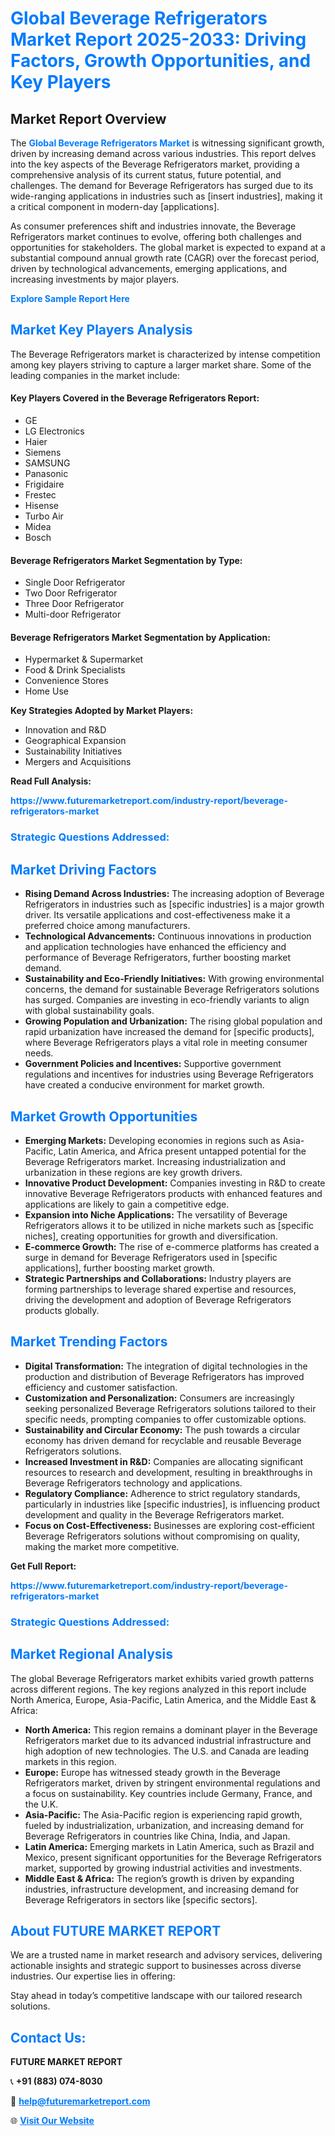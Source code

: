 <h1 style="color: #007BFF;">Global Beverage Refrigerators Market Report 2025-2033: Driving Factors, Growth Opportunities, and Key Players</h1>

<section id="overview">
<h2>Market Report Overview</h2>
<p>The <a href="https://www.futuremarketreport.com/industry-report/beverage-refrigerators-market" style="color: #007BFF; text-decoration: none;"><strong>Global Beverage Refrigerators Market</strong></a> is witnessing significant growth, driven by increasing demand across various industries. This report delves into the key aspects of the Beverage Refrigerators market, providing a comprehensive analysis of its current status, future potential, and challenges. The demand for Beverage Refrigerators has surged due to its wide-ranging applications in industries such as [insert industries], making it a critical component in modern-day [applications].</p>
<p>As consumer preferences shift and industries innovate, the Beverage Refrigerators market continues to evolve, offering both challenges and opportunities for stakeholders. The global market is expected to expand at a substantial compound annual growth rate (CAGR) over the forecast period, driven by technological advancements, emerging applications, and increasing investments by major players.</p>
</section>

<section id="overview">
<p><a href="https://www.futuremarketreport.com/request-sample/reportId=89040" style="color: #007BFF; text-decoration: none;"><strong>Explore Sample Report Here</strong></a></p>
</section>

<section id="key-players">
<h2 style="color: #007BFF;">Market Key Players Analysis</h2>
<p>The Beverage Refrigerators market is characterized by intense competition among key players striving to capture a larger market share. Some of the leading companies in the market include:</p>
<h4>Key Players Covered in the Beverage Refrigerators Report:</h4>
<ul><li>GE</li><li>LG Electronics</li><li>Haier</li><li>Siemens</li><li>SAMSUNG</li><li>Panasonic</li><li>Frigidaire</li><li>Frestec</li><li>Hisense</li><li>Turbo Air</li><li>Midea</li><li>Bosch</li></ul>
<h4>Beverage Refrigerators Market Segmentation by Type:</h4>
<ul><li>Single Door Refrigerator</li><li>Two Door Refrigerator</li><li>Three Door Refrigerator</li><li>Multi-door Refrigerator</li></ul>

<h4>Beverage Refrigerators Market Segmentation by Application:</h4>
<ul><li>Hypermarket &amp; Supermarket</li><li>Food &amp; Drink Specialists</li><li>Convenience Stores</li><li>Home Use</li></ul>
<p><strong>Key Strategies Adopted by Market Players:</strong></p>
<ul>
<li>Innovation and R&D</li>
<li>Geographical Expansion</li>
<li>Sustainability Initiatives</li>
<li>Mergers and Acquisitions</li>
</ul>
</section>

<section>
<p><strong>Read Full Analysis: </strong></p><a href="https://www.futuremarketreport.com/industry-report/beverage-refrigerators-market" style="color: #007BFF; text-decoration: none;"><strong>https://www.futuremarketreport.com/industry-report/beverage-refrigerators-market</strong></a>
<h3 style="color: #007BFF;">Strategic Questions Addressed:</h3>
</section>

<section id="driving-factors">
<h2 style="color: #007BFF;">Market Driving Factors</h2>
<ul>
<li><strong>Rising Demand Across Industries:</strong> The increasing adoption of Beverage Refrigerators in industries such as [specific industries] is a major growth driver. Its versatile applications and cost-effectiveness make it a preferred choice among manufacturers.</li>
<li><strong>Technological Advancements:</strong> Continuous innovations in production and application technologies have enhanced the efficiency and performance of Beverage Refrigerators, further boosting market demand.</li>
<li><strong>Sustainability and Eco-Friendly Initiatives:</strong> With growing environmental concerns, the demand for sustainable Beverage Refrigerators solutions has surged. Companies are investing in eco-friendly variants to align with global sustainability goals.</li>
<li><strong>Growing Population and Urbanization:</strong> The rising global population and rapid urbanization have increased the demand for [specific products], where Beverage Refrigerators plays a vital role in meeting consumer needs.</li>
<li><strong>Government Policies and Incentives:</strong> Supportive government regulations and incentives for industries using Beverage Refrigerators have created a conducive environment for market growth.</li>
</ul>
</section>

<section id="growth-opportunities">
<h2 style="color: #007BFF;">Market Growth Opportunities</h2>
<ul>
<li><strong>Emerging Markets:</strong> Developing economies in regions such as Asia-Pacific, Latin America, and Africa present untapped potential for the Beverage Refrigerators market. Increasing industrialization and urbanization in these regions are key growth drivers.</li>
<li><strong>Innovative Product Development:</strong> Companies investing in R&D to create innovative Beverage Refrigerators products with enhanced features and applications are likely to gain a competitive edge.</li>
<li><strong>Expansion into Niche Applications:</strong> The versatility of Beverage Refrigerators allows it to be utilized in niche markets such as [specific niches], creating opportunities for growth and diversification.</li>
<li><strong>E-commerce Growth:</strong> The rise of e-commerce platforms has created a surge in demand for Beverage Refrigerators used in [specific applications], further boosting market growth.</li>
<li><strong>Strategic Partnerships and Collaborations:</strong> Industry players are forming partnerships to leverage shared expertise and resources, driving the development and adoption of Beverage Refrigerators products globally.</li>
</ul>
</section>

<section id="trending-factors">
<h2 style="color: #007BFF;">Market Trending Factors</h2>
<ul>
<li><strong>Digital Transformation:</strong> The integration of digital technologies in the production and distribution of Beverage Refrigerators has improved efficiency and customer satisfaction.</li>
<li><strong>Customization and Personalization:</strong> Consumers are increasingly seeking personalized Beverage Refrigerators solutions tailored to their specific needs, prompting companies to offer customizable options.</li>
<li><strong>Sustainability and Circular Economy:</strong> The push towards a circular economy has driven demand for recyclable and reusable Beverage Refrigerators solutions.</li>
<li><strong>Increased Investment in R&D:</strong> Companies are allocating significant resources to research and development, resulting in breakthroughs in Beverage Refrigerators technology and applications.</li>
<li><strong>Regulatory Compliance:</strong> Adherence to strict regulatory standards, particularly in industries like [specific industries], is influencing product development and quality in the Beverage Refrigerators market.</li>
<li><strong>Focus on Cost-Effectiveness:</strong> Businesses are exploring cost-efficient Beverage Refrigerators solutions without compromising on quality, making the market more competitive.</li>
</ul>
</section>

<section>
<p><strong>Get Full Report: </strong></p><a href="https://www.futuremarketreport.com/industry-report/beverage-refrigerators-market" style="color: #007BFF; text-decoration: none;"><strong>https://www.futuremarketreport.com/industry-report/beverage-refrigerators-market</strong></a>
<h3 style="color: #007BFF;">Strategic Questions Addressed:</h3>
</section>


<section id="regional-analysis">
<h2 style="color: #007BFF;">Market Regional Analysis</h2>
<p>The global Beverage Refrigerators market exhibits varied growth patterns across different regions. The key regions analyzed in this report include North America, Europe, Asia-Pacific, Latin America, and the Middle East & Africa:</p>
<ul>
<li><strong>North America:</strong> This region remains a dominant player in the Beverage Refrigerators market due to its advanced industrial infrastructure and high adoption of new technologies. The U.S. and Canada are leading markets in this region.</li>
<li><strong>Europe:</strong> Europe has witnessed steady growth in the Beverage Refrigerators market, driven by stringent environmental regulations and a focus on sustainability. Key countries include Germany, France, and the U.K.</li>
<li><strong>Asia-Pacific:</strong> The Asia-Pacific region is experiencing rapid growth, fueled by industrialization, urbanization, and increasing demand for Beverage Refrigerators in countries like China, India, and Japan.</li>
<li><strong>Latin America:</strong> Emerging markets in Latin America, such as Brazil and Mexico, present significant opportunities for the Beverage Refrigerators market, supported by growing industrial activities and investments.</li>
<li><strong>Middle East & Africa:</strong> The region’s growth is driven by expanding industries, infrastructure development, and increasing demand for Beverage Refrigerators in sectors like [specific sectors].</li>
</ul>
</section>

<footer>
<h2 style="color: #007BFF;">About FUTURE MARKET REPORT</h2>
<p>We are a trusted name in market research and advisory services, delivering actionable insights and strategic support to businesses across diverse industries. Our expertise lies in offering:</p>

<p>Stay ahead in today’s competitive landscape with our tailored research solutions.</p>

<h2 style="color: #007BFF;">Contact Us:</h2>
<p><strong>FUTURE MARKET REPORT</strong></p>
<p>📞 <strong>+91 (883) 074-8030</strong></p>
<p>📧 <strong><a href="mailto:help@futuremarketreport.com" style="color: #007BFF;">help@futuremarketreport.com</a></strong></p>
<p>🌐 <strong><a href="https://www.futuremarketreport.com/" style="color: #007BFF;">Visit Our Website</a></strong></p>
</footer>